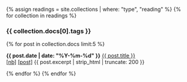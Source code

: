 <ul class="postlist">
  {% assign readings = site.collections | where: "type", "reading" %}
  {% for collection in readings %}
  <h3>{{ collection.docs[0].tags }}</h3>
  {% for post in collection.docs limit:5 %}
    <p>
      <b>{{ post.date | date: "%Y-%m-%d" }}</b>
      <a href="{{ post.pdf }}">{{ post.title }}</a><br>
      <a href="{{ post.nb }}">[nb]</a> <a href="{{ post.url }}">[post]</a> {{ post.excerpt | strip_html | truncate: 200 }}
    </p>
  {% endfor %}
  {% endfor %}
</ul>

